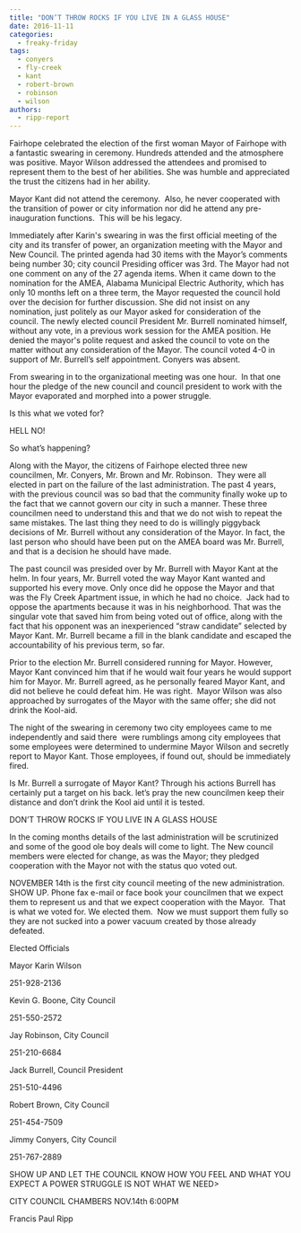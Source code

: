 ```yaml
---
title: "DON’T THROW ROCKS IF YOU LIVE IN A GLASS HOUSE"
date: 2016-11-11
categories: 
  - freaky-friday
tags: 
  - conyers
  - fly-creek
  - kant
  - robert-brown
  - robinson
  - wilson
authors: 
  - ripp-report
---
```


Fairhope celebrated the election of the first woman Mayor of Fairhope with a fantastic swearing in ceremony. Hundreds attended and the atmosphere was positive. Mayor Wilson addressed the attendees and promised to represent them to the best of her abilities. She was humble and appreciated the trust the citizens had in her ability.

Mayor Kant did not attend the ceremony.  Also, he never cooperated with the transition of power or city information nor did he attend any pre-inauguration functions.  This will be his legacy.

Immediately after Karin's swearing in was the first official meeting of the city and its transfer of power, an organization meeting with the Mayor and New Council. The printed agenda had 30 items with the Mayor’s comments being number 30; city council Presiding officer was 3rd. The Mayor had not one comment on any of the 27 agenda items. When it came down to the nomination for the AMEA, Alabama Municipal Electric Authority, which has only 10 months left on a three term, the Mayor requested the council hold over the decision for further discussion. She did not insist on any nomination, just politely as our Mayor asked for consideration of the council. The newly elected council President Mr. Burrell nominated himself, without any vote, in a previous work session for the AMEA position. He denied the mayor's polite request and asked the council to vote on the matter without any consideration of the Mayor. The council voted 4-0 in support of Mr. Burrell’s self appointment. Conyers was absent.

From swearing in to the organizational meeting was one hour.  In that one hour the pledge of the new council and council president to work with the Mayor evaporated and morphed into a power struggle.

Is this what we voted for?

HELL NO!

So what’s happening?

Along with the Mayor, the citizens of Fairhope elected three new councilmen, Mr. Conyers, Mr. Brown and Mr. Robinson.  They were all elected in part on the failure of the last administration. The past 4 years, with the previous council was so bad that the community finally woke up to the fact that we cannot govern our city in such a manner. These three councilmen need to understand this and that we do not wish to repeat the same mistakes. The last thing they need to do is willingly piggyback decisions of Mr. Burrell without any consideration of the Mayor. In fact, the last person who should have been put on the AMEA board was Mr. Burrell, and that is a decision he should have made.

The past council was presided over by Mr. Burrell with Mayor Kant at the helm. In four years, Mr. Burrell voted the way Mayor Kant wanted and supported his every move. Only once did he oppose the Mayor and that was the Fly Creek Apartment issue, in which he had no choice.  Jack had to oppose the apartments because it was in his neighborhood. That was the singular vote that saved him from being voted out of office, along with the fact that his opponent was an inexperienced “straw candidate” selected by Mayor Kant. Mr. Burrell became a fill in the blank candidate and escaped the accountability of his previous term, so far.

Prior to the election Mr. Burrell considered running for Mayor. However, Mayor Kant convinced him that if he would wait four years he would support him for Mayor. Mr. Burrell agreed, as he personally feared Mayor Kant, and did not believe he could defeat him. He was right.  Mayor Wilson was also approached by surrogates of the Mayor with the same offer; she did not drink the Kool-aid.

The night of the swearing in ceremony two city employees came to me independently and said there  were rumblings among city employees that some employees were determined to undermine Mayor Wilson and secretly report to Mayor Kant. Those employees, if found out, should be immediately fired.

Is Mr. Burrell a surrogate of Mayor Kant? Through his actions Burrell has certainly put a target on his back. let’s pray the new councilmen keep their distance and don’t drink the Kool aid until it is tested.

DON’T THROW ROCKS IF YOU LIVE IN A GLASS HOUSE

In the coming months details of the last administration will be scrutinized and some of the good ole boy deals will come to light. The New council members were elected for change, as was the Mayor; they pledged cooperation with the Mayor not with the status quo voted out.

NOVEMBER 14th is the first city council meeting of the new administration. SHOW UP. Phone fax e-mail or face book your councilmen that we expect them to represent us and that we expect cooperation with the Mayor.  That is what we voted for. We elected them.  Now we must support them fully so they are not sucked into a power vacuum created by those already defeated.

Elected Officials

Mayor Karin Wilson

251-928-2136

Kevin G. Boone, City Council

251-550-2572

Jay Robinson, City Council

251-210-6684

Jack Burrell, Council President

251-510-4496

Robert Brown, City Council

251-454-7509

Jimmy Conyers, City Council

251-767-2889

SHOW UP AND LET THE COUNCIL KNOW HOW YOU FEEL AND WHAT YOU EXPECT A POWER STRUGGLE IS NOT WHAT WE NEED>

CITY COUNCIL CHAMBERS NOV.14th 6:00PM

Francis Paul Ripp
